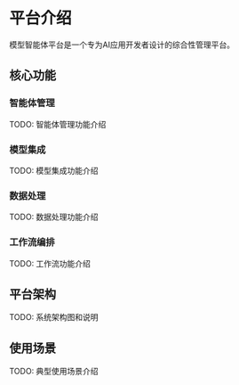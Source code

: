 # 平台介绍

模型智能体平台是一个专为AI应用开发者设计的综合性管理平台。

## 核心功能

### 智能体管理
TODO: 智能体管理功能介绍

### 模型集成
TODO: 模型集成功能介绍

### 数据处理
TODO: 数据处理功能介绍

### 工作流编排
TODO: 工作流功能介绍

## 平台架构

TODO: 系统架构图和说明

## 使用场景

TODO: 典型使用场景介绍 